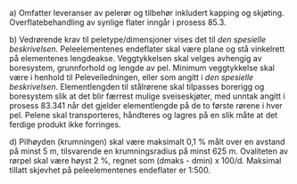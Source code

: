 a) Omfatter leveranser av pelerør og tilbehør inkludert kapping og skjøting. Overflatebehandling av synlige flater inngår i prosess 85.3.

b) Vedrørende krav til peletype/dimensjoner vises det til *den spesielle beskrivelsen*.
Peleelementenes endeflater skal være plane og stå vinkelrett på elementenes lengdeakse.
Veggtykkelsen skal velges avhengig av boresystem, grunnforhold og lengde av pel. Minimum veggtykkelse skal være i henhold til Peleveiledningen, eller som angitt i *den spesielle beskrivelsen*.
Elementlengden til stålrørene skal tilpasses borerigg og boresystem slik at det blir færrest mulige sveiseskjøter, med unntak angitt i prosess 83.341 når det gjelder elementlengde på de to første rørene i hver pel.
Pelene skal transporteres, håndteres og lagres på en slik måte at det ferdige produkt ikke forringes.

d) Pilhøyden (krumningen) skal være maksimalt 0,1 % målt over en avstand på minst 5 m, tilsvarende en krumningsradius på minst 625 m.
Ovaliteten av rørpel skal være høyst 2 %, regnet som (dmaks - dmin) x 100/d.
Maksimal tillatt skjevhet på peleelementenes endeflater er 1:500.

